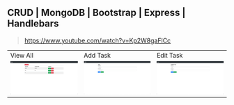 ## CRUD | MongoDB | Bootstrap | Express | Handlebars
> https://www.youtube.com/watch?v=Kp2W8gaFlCc

<table>
  <tr>
    <td>View All</td>
     <td>Add Task</td>
     <td>Edit Task</td>
  </tr>
  <tr>
    <td><img src="https://github.com/gooba-lap/Q1-LEARN-ExpressHandlebars/blob/P1-T-Salvando-el-semestre/previews/view-all.png" width=800></td>
    <td><img src="https://github.com/gooba-lap/Q1-LEARN-ExpressHandlebars/blob/P1-T-Salvando-el-semestre/previews/add.png" width=800></td>
    <td><img src="https://github.com/gooba-lap/Q1-LEARN-ExpressHandlebars/blob/P1-T-Salvando-el-semestre/previews/update.png" width=800></td>
  </tr>
</table>